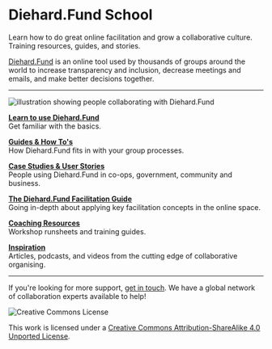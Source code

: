 # Diehard.Fund School

Learn how to do great online facilitation and grow a collaborative culture. Training resources, guides, and stories.

[Diehard.Fund](http://diehard.fund?utm_campaign=school) is an online tool used by thousands of groups around the world to increase transparency and inclusion, decrease meetings and emails, and make better decisions together.

---

<img src="img/loomio-new-way.png" alt="illustration showing people collaborating with Diehard.Fund" class="img-50pc img-right"/>

**[Learn to use Diehard.Fund](beginner/index.md)**
<br/>Get familiar with the basics.

**[Guides & How To's](guides/index.md)**
<br/>How Diehard.Fund fits in with your group processes.

**[Case Studies & User Stories](case_studies.html)**
<br/>People using Diehard.Fund in co-ops, government, community and business.

**[The Diehard.Fund Facilitation Guide](facilitators_guide/index.md)**
<br/>Going in-depth about applying key facilitation concepts in the online space.

**[Coaching Resources](coaching_resources.html)**
<br/>Workshop runsheets and training guides.

**[Inspiration](inspiration.html)**
<br/>Articles, podcasts, and videos from the cutting edge of collaborative organising.

---

If you're looking for more support, [get in touch](https://diehard.fund/contact). We have a global network of collaboration experts available to help!

<img src="https://i.creativecommons.org/l/by-sa/3.0/88x31.png" class="img-right" alt="Creative Commons License" />

This work is licensed under a [Creative Commons Attribution-ShareAlike 4.0 Unported License](http://creativecommons.org/licenses/by-sa/4.0/).